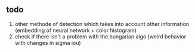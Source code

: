 ## todo

1. other methode of detection which takes into account other information (embedding of neural network + color histogram)
2. check if there isn't a problem with the hungarian algo (weird behavior with changes in sigma iou)